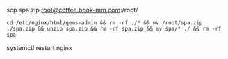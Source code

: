 scp spa.zip root@coffee.book-mm.com:/root/

```
cd /etc/nginx/html/gems-admin && rm -rf ./* && mv /root/spa.zip ./spa.zip && unzip spa.zip && rm -rf spa.zip && mv spa/* ./ && rm -rf spa
```

systemctl restart nginx
